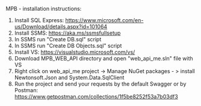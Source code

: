 ‏MPB - installation instructions:
1. Install SQL Express: https://www.microsoft.com/en-us/Download/details.aspx?id=101064
2. Install SSMS: https://aka.ms/ssmsfullsetup
3. In SSMS run "Create DB.sql" script
4. In SSMS run "Create DB Objects.sql" script
5. Install VS: https://visualstudio.microsoft.com/vs/
6. Download MPB_WEB_API directory and open "web_api_me.sln" file with VS
7. Right click on web_api_me project -> Manage NuGet packages - > install Newtonsoft.Json and System.Data.SqlClient 
8. Run the project and send your requests by the default Swagger or by Postman: https://www.getpostman.com/collections/1f5be8252f53a7b03df3

